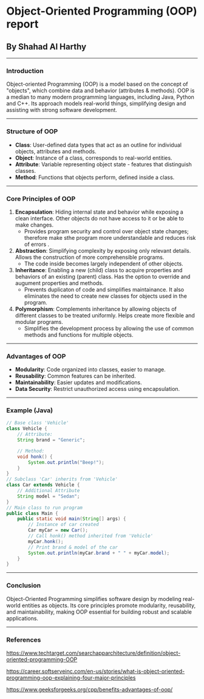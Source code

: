 # Object-Oriented Programming (OOP) report 
## By Shahad Al Harthy

---

### Introduction
Object-oriented Programming (OOP) is a model based on the concept of "objects", which combine data and behavior (attributes & methods). OOP is a median to many modern programming languages, including Java, Python and C++. Its approach models real-world things, simplifying design and assisting with strong software development.

---

### Structure of OOP
- **Class**: User-defined data types that act as an outline for individual objects, attributes and methods.
- **Object**: Instance of a class, corresponds to real-world entities.
- **Attribute**: Variable representing object state - features that distinguish classes.
- **Method**: Functions that objects perform, defined inside a class.

---

### Core Principles of OOP
1. **Encapsulation**: Hiding internal state and behavior while exposing a clean interface. Other objects do not have access to it or be able to make changes.
    - Provides program security and control over object state changes; therefore make sthe program more understandable and reduces risk of errors .
2. **Abstraction**: Simplifying complexity by exposing only relevant details. Allows the construction of more comprehensible programs.
    - The code inside becomes largely independent of other objects.
3. **Inheritance**: Enabling a new (child) class to acquire properties and behaviors of an existing (parent) class. Has the option to override and augument properties and methods.
    - Prevents duplicaton of code and simplifies maintainance. It also eliminates the need to create new classes for objects used in the program.
4. **Polymorphism**: Complements inheritance by allowing objects of different classes to be treated uniformly. Helps create more flexible and modular programs.
    - Simplifies the development process by allowing the use of common methods and functions for multiple objects.

---

### Advantages of OOP
- **Modularity**: Code organized into classes, easier to manage.
- **Reusability**: Common features can be inherited.
- **Maintainability**: Easier updates and modifications.
- **Data Security**: Restrict unauthorized access using encapsulation.

---

### Example (Java)
```java
// Base class 'Vehicle'
class Vehicle {
    // Attribute:
    String brand = "Generic";

    // Method:
    void honk() {
        System.out.println("Beep!");
    }
}
// Subclass 'Car' inherits from 'Vehicle'
class Car extends Vehicle {
    // Additional Attribute
    String model = "Sedan";
}
// Main class to run program
public class Main {
    public static void main(String[] args) {
        // Instance of car created
        Car myCar = new Car();
        // Call honk() method inherited from 'Vehicle'
        myCar.honk();
        // Print brand & model of the car
        System.out.println(myCar.brand + " " + myCar.model);
    }
}
```
---

### Conclusion
Object-Oriented Programming simplifies software design by modeling real-world entities as objects. Its core principles promote modularity, reusability, and maintainability, making OOP essential for building robust and scalable applications.

---

### References
https://www.techtarget.com/searchapparchitecture/definition/object-oriented-programming-OOP 

https://career.softserveinc.com/en-us/stories/what-is-object-oriented-programming-oop-explaining-four-major-principles 

https://www.geeksforgeeks.org/cpp/benefits-advantages-of-oop/ 
